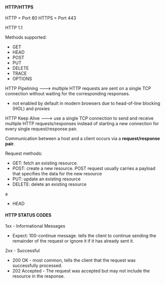 #### HTTP/HTTPS
HTTP = Port 80
HTTPS = Port 443 

HTTP 1.1

Methods supported: 
- GET
- HEAD
- POST
- PUT
- DELETE
- TRACE
- OPTIONS

HTTP Pipelining ---> multiple HTTP requests are sent on a single TCP connection without waiting for the corresponding responses.
- not enabled by default in modern browsers due to head-of-line blocking (HOL) and proxies

HTTP Keep Alive ---> use a single TCP connection to send and receive multiple HTTP requests/responses instead of starting a new connection for every single request/response pair.

Communication between a host and a client occurs via a **request/response pair**.

Request methods:
- GET: fetch an existing resource. 
- POST: create a new resource. POST request usually carries a payload that specifies the data for the new resource
- PUT: update an existing resource
- DELETE: delete an existing resource


a
- HEAD 




#### HTTP STATUS CODES
1xx - Informational Messages
- Expect: 100-continue message. tells the client to continue sending the remainder of the request or ignore it if it has already sent it.

2xx - Successful

- 200 OK - most common, tells the client that the request was successfully processed.
- 202 Accepted - The request was accepted but may not include the resource in the response.    


